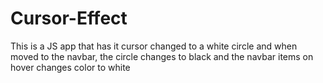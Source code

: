 # Cursor-Effect
This is a JS app that has it cursor changed to a white circle and when moved to the navbar, the circle changes to black and the navbar items on hover changes color to white 
